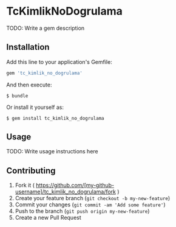 # TcKimlikNoDogrulama

TODO: Write a gem description

## Installation

Add this line to your application's Gemfile:

```ruby
gem 'tc_kimlik_no_dogrulama'
```

And then execute:

    $ bundle

Or install it yourself as:

    $ gem install tc_kimlik_no_dogrulama

## Usage

TODO: Write usage instructions here

## Contributing

1. Fork it ( https://github.com/[my-github-username]/tc_kimlik_no_dogrulama/fork )
2. Create your feature branch (`git checkout -b my-new-feature`)
3. Commit your changes (`git commit -am 'Add some feature'`)
4. Push to the branch (`git push origin my-new-feature`)
5. Create a new Pull Request
